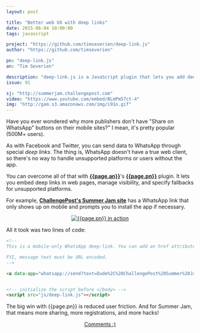 ```yaml
---
layout: post

title: "Better web UX with deep links"
date: 2015-06-04 10:00:00
tags: javascript

project: "https://github.com/timseverien/deep-link.js"
author: "https://github.com/timseverien"

pn: "deep-link.js"
an: "Tim Severien"

description: "deep-link.js is a JavaScript plugin that lets you add deep-links to the web."
issue: 91

sj: "http://summerjam.challengepost.com"
video: "https://www.youtube.com/embed/BLmPm57ct-4"
img: "http://gam.s3.amazonaws.com/img/i91o.gif"
---
```


Have you ever wondered why more publishers don't have "Share on WhatsApp" buttons on their mobile sites?" I mean, it's pretty popular (500M+ users).

As with Facebook and Twitter, you can send data to WhatsApp through special _deep links_. The thing is, WhatsApp doesn't have a true web client, so there's no way to handle unsupported platforms or users without the app.

You can overcome all of that with <strong><a href="{{page.author}}" title="{{page.an}} on GitHub" target="_blank">{{page.an}}</a></strong>'s <strong><a href="{{page.project}}" title="{{page.pn}} on GitHub" target="_blank">{{page.pn}}</a></strong> plugin. It lets you embed deep links in web pages, manage visibility, and specify fallbacks for unsupported platforms.

For example, <strong><a href="{{page.sj}}" title="Summer Jam Hackathon Series" target="_blank">ChallengePost's Summer Jam site</a></strong> has a WhatsApp link that only shows up on mobile and prompts you to install the app if necessary.

<center><a href="{{page.demo}}" title="{{page.pn}} Demo" target="_blank"><img src="{{page.img}}" alt="{{page.pn}} in action" class="demo"></a></center>

All it took was two lines of code:

```html
<!--
This is a mobile-only WhatsApp deep-link. You can add an href attribute as a fallback.

FYI, message text must be URL encoded.
-->

<a data-app="whatsapp://send?text=Dude%2C%20ChallengePost%20Summer%20Jam%20looks%20sweet%21%20http%3A//summerjam.challengepost.com" data-store-android ="com.whatsapp" data-store-ios="310633997">Share on WhatsApp</a>


<!-- initialize the script before </body> -->
<script src="js/deep-link.js"></script>

```
The big win with {{page.pn}} is reduced user friction. And for Summer Jam, that means more sharing, more registrations, and more hacks!

<center><a href="{{ page.url }}#comments" class="btn btn-primary btn-comment" title="Discuss this issue of Git @ Me online">Comments :)</a></center>
